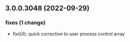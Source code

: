 ## 3.0.0.3048 (2022-09-29)

### fixes (1 change)

- fix(UI): quick correction to user process control array
